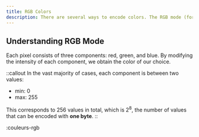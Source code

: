 ```yaml
---
title: RGB Colors
description: There are several ways to encode colors. The RGB mode (for Red, Green, Blue) is the most commonly used.
--- 
```


## Understanding RGB Mode
Each pixel consists of three components: red, green, and blue. By modifying the intensity of each component, we obtain the color of our choice.

::callout
In the vast majority of cases, each component is between two values:
- min: 0
- max: 255

This corresponds to 256 values in total, which is $2^8$, the number of values that can be encoded with **one byte**. 
::

:couleurs-rgb